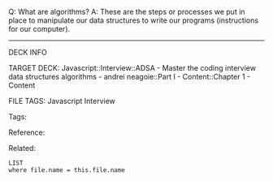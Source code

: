 Q: What are algorithms?
A: These are the steps or processes we put in place to manipulate our data structures to write our programs (instructions for our computer).
<!--ID: 1689972344589-->



---

DECK INFO

TARGET DECK: Javascript::Interview::ADSA - Master the coding interview data structures algorithms - andrei neagoie::Part I - Content::Chapter 1 - Content

FILE TAGS: Javascript Interview

Tags:

Reference:

Related:

```dataview
LIST
where file.name = this.file.name
```
